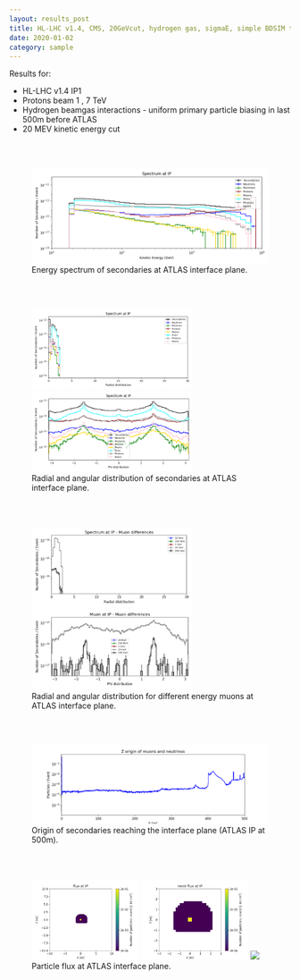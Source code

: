 ```yaml
---
layout: results_post
title: HL-LHC v1.4, CMS, 20GeVcut, hydrogen gas, sigmaE, simple BDSIM tunnel
date: 2020-01-02
category: sample
---
```

Results for:
   * HL-LHC v1.4 IP1
   * Protons beam 1 , 7 TeV
   * Hydrogen beamgas interactions - uniform primary particle biasing in last 500m before ATLAS
   * 20 MEV kinetic energy cut

<br>
<br>

<figure>
<img src="/public/img/output_hllhc_v1p4_CMS_1_500_20GeVcut_hydrogen_sigmaE_bdsim_tunnel/INTERFACE_PLANE_spectrum_kene_interface_plane_20GeV_output_hllhc_v1p4_CMS_1_500_20GeVcut_hydrogen_sigmaE_bdsim_tunnel.png" style="width: 60vw;">
<figcaption>Energy spectrum of secondaries at ATLAS interface plane.</figcaption>
</figure>

<br>
<br>

<figure>
<img src="/public/img/output_hllhc_v1p4_CMS_1_500_20GeVcut_hydrogen_sigmaE_bdsim_tunnel/INTERFACE_PLANE_spectrum_R_output_hllhc_v1p4_CMS_1_500_20GeVcut_hydrogen_sigmaE_bdsim_tunnel.png" style="width: 30vw;">
<img src="/public/img/output_hllhc_v1p4_CMS_1_500_20GeVcut_hydrogen_sigmaE_bdsim_tunnel/INTERFACE_PLANE_spectrum_phi_end_output_hllhc_v1p4_CMS_1_500_20GeVcut_hydrogen_sigmaE_bdsim_tunnel.png" style="width: 30vw;">
<figcaption>Radial and angular distribution of secondaries at ATLAS interface plane.</figcaption>
</figure>

<br>
<br>

<figure>
<img src="/public/img/output_hllhc_v1p4_CMS_1_500_20GeVcut_hydrogen_sigmaE_bdsim_tunnel/INTERFACE_PLANE_mu_diff_R_output_hllhc_v1p4_CMS_1_500_20GeVcut_hydrogen_sigmaE_bdsim_tunnel.png" style="width: 30vw;">
<img src="/public/img/output_hllhc_v1p4_CMS_1_500_20GeVcut_hydrogen_sigmaE_bdsim_tunnel/INTERFACE_PLANE_mu_diff_phi_output_hllhc_v1p4_CMS_1_500_20GeVcut_hydrogen_sigmaE_bdsim_tunnel.png" style="width: 30vw;">
<figcaption>Radial and angular distribution for different energy muons at ATLAS interface plane.</figcaption>
</figure>

<br>
<br>

<figure>
<img src="/public/img/output_hllhc_v1p4_CMS_1_500_20GeVcut_hydrogen_sigmaE_bdsim_tunnel/FASER_traj_output_hllhc_v1p4_CMS_1_500_20GeVcut_hydrogen_sigmaE_bdsim_tunnel.png" style="width: 60vw;">
<figcaption>Origin of secondaries reaching the interface plane (ATLAS IP at 500m).</figcaption>
</figure>

<br>
<br>

<figure>
<img src="/public/img/output_hllhc_v1p4_CMS_1_500_20GeVcut_hydrogen_sigmaE_bdsim_tunnel/flux_INTERFACE_PLANE_all_output_hllhc_v1p4_CMS_1_500_20GeVcut_hydrogen_sigmaE_bdsim_tunnel.png" style="width: 20vw;">
<img src="/public/img/output_hllhc_v1p4_CMS_1_500_20GeVcut_hydrogen_sigmaE_bdsim_tunnel/flux_INTERFACE_PLANE_in_output_hllhc_v1p4_CMS_1_500_20GeVcut_hydrogen_sigmaE_bdsim_tunnel.png" style="width: 20vw;">
<img src="/public/img/output_hllhc_v1p4_CMS_1_500_20GeVcut_hydrogen_sigmaE_bdsim_tunnel/flux_INTERFACE_PLANE_out_output_hllhc_v1p4_CMS_1_500_20GeVcut_hydrogen_sigmaE_bdsim_tunnel.png" style="width: 20vw;">
<figcaption>Particle flux at ATLAS interface plane.</figcaption>
</figure>


